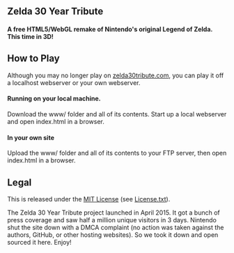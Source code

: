 ## Zelda 30 Year Tribute

#### A free HTML5/WebGL remake of Nintendo's original Legend of Zelda. This time in 3D!


## How to Play

Although you may no longer play on [zelda30tribute.com](http://www.zelda30tribute.com), you can play it off a
localhost webserver or your own webserver.

#### Running on your local machine.

Download the www/ folder and all of its contents. Start up a local webserver and open index.html in a browser.


#### In your own site

Upload the www/ folder and all of its contents to your FTP server, then open
index.html in a browser.



## Legal

This is released under the [MIT License](http://mit-license.org/) (see [License.txt](LICENSE.txt)). 

The Zelda 30 Year Tribute project launched in April 2015. It got a bunch of press coverage and saw half a million unique visitors in 3 days. Nintendo shut the site down with a DMCA complaint (no action was taken against the authors, GitHub, or other hosting websites). So we took it down and open sourced it here. Enjoy!